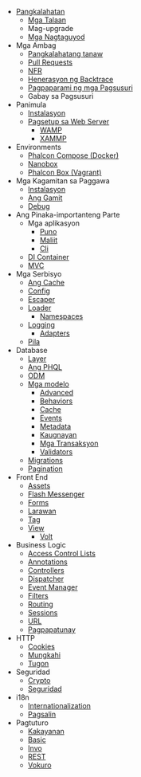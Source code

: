- [Pangkalahatan](/[[language]]/[[version]]/introduction) 
    - [Mga Talaan](https://github.com/phalcon/cphalcon/blob/3.1.x/CHANGELOG.md)
    - Mag-upgrade
    - [Mga Nagtaguyod](/[[language]]/[[version]]/sponsors)
- Mga Ambag 
    - [Pangkalahatang tanaw](/[[language]]/[[version]]/contributions)
    - [Pull Requests](/[[language]]/[[version]]/new-pull-request)
    - [NFR](/[[language]]/[[version]]/new-feature-request)
    - [Henerasyon ng Backtrace](/[[language]]/[[version]]/generating-backtrace)
    - [Pagpaparami ng mga Pagsusuri](/[[language]]/[[version]]/reproducible-tests)
    - Gabay sa Pagsusuri
- Panimula 
    - [Instalasyon](/[[language]]/[[version]]/installation)
    - [Pagsetup sa Web Server](/[[language]]/[[version]]/webserver-setup) 
        - [WAMP](/[[language]]/[[version]]/webserver-wamp)
        - [XAMMP](/[[language]]/[[version]]/webserver-xampp)
- Environments 
    - [Phalcon Compose (Docker)](/[[language]]/[[version]]/environments-docker)
    - [Nanobox](/[[language]]/[[version]]/environments-nanobox)
    - [Phalcon Box (Vagrant)](/[[language]]/[[version]]/environments-vagrant)
- Mga Kagamitan sa Paggawa 
    - [Instalasyon](/[[language]]/[[version]]/devtools-installation)
    - [Ang Gamit](/[[language]]/[[version]]/devtools-usage)
    - [Debug](/[[language]]/[[version]]/debug)
- Ang Pinaka-importanteng Parte 
    - Mga aplikasyon 
        - [Puno](/[[language]]/[[version]]/application)
        - [Maliit](/[[language]]/[[version]]/application-micro)
        - [Cli](/[[language]]/[[version]]/application-cli)
    - [DI Container](/[[language]]/[[version]]/di)
    - [MVC](/[[language]]/[[version]]/mvc)
- Mga Serbisyo 
    - [Ang Cache](/[[language]]/[[version]]/cache)
    - [Config](/[[language]]/[[version]]/config)
    - [Escaper](/[[language]]/[[version]]/escaper)
    - [Loader](/[[language]]/[[version]]/loader) 
        - [Namespaces](/[[language]]/[[version]]/namespaces)
    - [Logging](/[[language]]/[[version]]/logging) 
        - [Adapters](/[[language]]/[[version]]/logging#usage)
    - [Pila](/[[language]]/[[version]]/queue)
- Database 
    - [Layer](/[[language]]/[[version]]/db-layer)
    - [Ang PHQL](/[[language]]/[[version]]/db-phql)
    - [ODM](/[[language]]/[[version]]/db-odm)
    - [Mga modelo](/[[language]]/[[version]]/db-models) 
        - [Advanced](/[[language]]/[[version]]/db-models-advanced)
        - [Behaviors](/[[language]]/[[version]]/db-models-behaviors)
        - [Cache](/[[language]]/[[version]]/db-models-cache)
        - [Events](/[[language]]/[[version]]/db-models-events)
        - [Metadata](/[[language]]/[[version]]/db-models-metadata)
        - [Kaugnayan](/[[language]]/[[version]]/db-models-relationships)
        - [Mga Transaksyon](/[[language]]/[[version]]/db-models-transactions)
        - [Validators](/[[language]]/[[version]]/db-models-validation)
    - [Migrations](/[[language]]/[[version]]/db-migrations)
    - [Pagination](/[[language]]/[[version]]/db-pagination)
- Front End 
    - [Assets](/[[language]]/[[version]]/assets)
    - [Flash Messenger](/[[language]]/[[version]]/flash)
    - [Forms](/[[language]]/[[version]]/forms)
    - [Larawan](/[[language]]/[[version]]/image)
    - [Tag](/[[language]]/[[version]]/tag)
    - [View](/[[language]]/[[version]]/views) 
        - [Volt](/[[language]]/[[version]]/volt)
- Business Logic 
    - [Access Control Lists](/[[language]]/[[version]]/acl)
    - [Annotations](/[[language]]/[[version]]/annotations)
    - [Controllers](/[[language]]/[[version]]/controllers)
    - [Dispatcher](/[[language]]/[[version]]/dispatcher)
    - [Event Manager](/[[language]]/[[version]]/events)
    - [Filters](/[[language]]/[[version]]/filter)
    - [Routing](/[[language]]/[[version]]/routing)
    - [Sessions](/[[language]]/[[version]]/session)
    - [URL](/[[language]]/[[version]]/url)
    - [Pagpapatunay](/[[language]]/[[version]]/validation)
- HTTP 
    - [Cookies](/[[language]]/[[version]]/cookies)
    - [Mungkahi](/[[language]]/[[version]]/request)
    - [Tugon](/[[language]]/[[version]]/response)
- Seguridad 
    - [Crypto](/[[language]]/[[version]]/crypt)
    - [Seguridad](/[[language]]/[[version]]/security)
- i18n 
    - [Internationalization](/[[language]]/[[version]]/i18n)
    - [Pagsalin](/[[language]]/[[version]]/translate)
- Pagtuturo 
    - [Kakayanan](/[[language]]/[[version]]/performance)
    - [Basic](/[[language]]/[[version]]/tutorial-base)
    - [Invo](/[[language]]/[[version]]/tutorial-invo)
    - [REST](/[[language]]/[[version]]/tutorial-rest)
    - [Vokuro](/[[language]]/[[version]]/tutorial-vokuro)